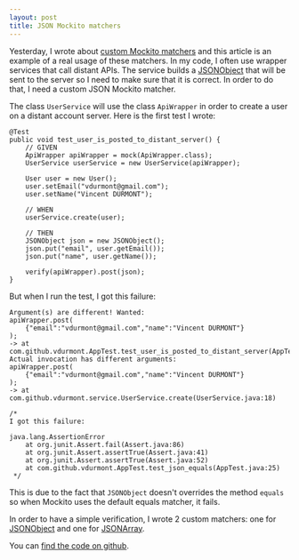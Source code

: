 ```yaml
---
layout: post
title: JSON Mockito matchers
---
```


Yesterday, I wrote about [custom Mockito matchers](http://vincent-durmont.com/2014/02/20/custom-mockito-matchers-why-and-how.html) and this article is an example of a real usage of these matchers. In my code, I often use wrapper services that call distant APIs. The service builds a [JSONObject](http://www.json.org/javadoc/org/json/JSONObject.html) that will be sent to the server so I need to make sure that it is correct. In order to do that, I need a custom JSON Mockito matcher.

<!--more-->

The class `UserService` will use the class `ApiWrapper` in order to create a user on a distant account server. Here is the first test I wrote:

	@Test
	public void test_user_is_posted_to_distant_server() {
		// GIVEN
		ApiWrapper apiWrapper = mock(ApiWrapper.class);
		UserService userService = new UserService(apiWrapper);

		User user = new User();
		user.setEmail("vdurmont@gmail.com");
		user.setName("Vincent DURMONT");

		// WHEN
		userService.create(user);

		// THEN
		JSONObject json = new JSONObject();
		json.put("email", user.getEmail());
		json.put("name", user.getName());

		verify(apiWrapper).post(json);
	}

But when I run the test, I got this failure:

	Argument(s) are different! Wanted:
	apiWrapper.post(
		{"email":"vdurmont@gmail.com","name":"Vincent DURMONT"}
	);
	-> at com.github.vdurmont.AppTest.test_user_is_posted_to_distant_server(AppTest.java:34)
	Actual invocation has different arguments:
	apiWrapper.post(
		{"email":"vdurmont@gmail.com","name":"Vincent DURMONT"}
	);
	-> at com.github.vdurmont.service.UserService.create(UserService.java:18)

	/*
	I got this failure:

	java.lang.AssertionError
		at org.junit.Assert.fail(Assert.java:86)
		at org.junit.Assert.assertTrue(Assert.java:41)
		at org.junit.Assert.assertTrue(Assert.java:52)
		at com.github.vdurmont.AppTest.test_json_equals(AppTest.java:25)
	 */

This is due to the fact that `JSONObject` doesn't overrides the method `equals` so when Mockito uses the default equals matcher, it fails.

In order to have a simple verification, I wrote 2 custom matchers: one for [JSONObject](http://www.json.org/javadoc/org/json/JSONObject.html) and one for [JSONArray](http://www.json.org/javadoc/org/json/JSONArray.html).

You can [find the code on github](https://github.com/vdurmont/json-mockito-matchers).